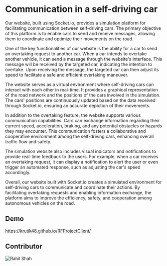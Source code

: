 # Communication in a self-driving car

Our website, built using Socket.io, provides a simulation platform for facilitating communication between self-driving cars. The primary objective of this platform is to enable cars to send and receive messages, allowing them to coordinate and optimize their movements on the road.

One of the key functionalities of our website is the ability for a car to send an overtaking request to another car. When a car intends to overtake another vehicle, it can send a message through the website's interface. This message will be received by the targeted car, indicating the intention to overtake. Upon receiving the message, the targeted car can then adjust its speed to facilitate a safe and efficient overtaking maneuver.

The website serves as a virtual environment where self-driving cars can interact with each other in real-time. It provides a graphical representation of the road network and the positions of the cars involved in the simulation. The cars' positions are continuously updated based on the data received through Socket.io, ensuring an accurate depiction of their movements.

In addition to the overtaking feature, the website supports various communication capabilities. Cars can exchange information regarding their current speed, acceleration, braking, and any potential obstacles or hazards they may encounter. This communication fosters a collaborative and cooperative environment among the self-driving cars, enhancing overall traffic flow and safety.

The simulation website also includes visual indicators and notifications to provide real-time feedback to the users. For example, when a car receives an overtaking request, it can display a notification to alert the user or even trigger an automated response, such as adjusting the car's speed accordingly.

Overall, our website built with Socket.io creates a simulated environment for self-driving cars to communicate and coordinate their actions. By facilitating overtaking requests and enabling information exchange, the platform aims to improve the efficiency, safety, and cooperation among autonomous vehicles on the road.


## Demo

https://krutik48.github.io/RFProjectClient/

## Contributor

![Rahil Shah](https://avatars.githubusercontent.com/u/87075100?v=4)

